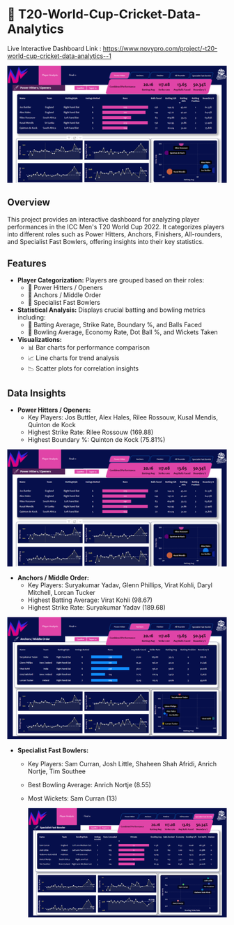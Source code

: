 # 🏏 T20-World-Cup-Cricket-Data-Analytics
Live Interactive Dashboard Link : https://www.novypro.com/project/-t20-world-cup-cricket-data-analytics--1



![App Screenshot](https://github.com/sifanmomin/T20-World-Cup-Cricket-Data-Analytics/blob/main/power_hitter)



## Overview
This project provides an interactive dashboard for analyzing player performances in the ICC Men's T20 World Cup 2022. It categorizes players into different roles such as Power Hitters, Anchors, Finishers, All-rounders, and Specialist Fast Bowlers, offering insights into their key statistics.

## Features
- **Player Categorization:** Players are grouped based on their roles:
  - 🏏 Power Hitters / Openers
  - 🏏 Anchors / Middle Order
  - 🏏 Specialist Fast Bowlers
- **Statistical Analysis:** Displays crucial batting and bowling metrics including:
  - 🏏 Batting Average, Strike Rate, Boundary %, and Balls Faced
  - 🏏 Bowling Average, Economy Rate, Dot Ball %, and Wickets Taken
- **Visualizations:**
  - 📊 Bar charts for performance comparison
  - 📈 Line charts for trend analysis
  - 📉 Scatter plots for correlation insights

## Data Insights

- **Power Hitters / Openers:**
  - Key Players: Jos Buttler, Alex Hales, Rilee Rossouw, Kusal Mendis, Quinton de Kock
  - Highest Strike Rate: Rilee Rossouw (169.88)
  - Highest Boundary %: Quinton de Kock (75.81%)
 
 ![App Screenshot](https://github.com/sifanmomin/T20-World-Cup-Cricket-Data-Analytics/blob/main/power_hitter)
- **Anchors / Middle Order:**
  - Key Players: Suryakumar Yadav, Glenn Phillips, Virat Kohli, Daryl Mitchell, Lorcan Tucker
  - Highest Batting Average: Virat Kohli (98.67)
  - Highest Strike Rate: Suryakumar Yadav (189.68)
 
 ![App Screenshot](https://github.com/sifanmomin/T20-World-Cup-Cricket-Data-Analytics/blob/main/Anchors)
- **Specialist Fast Bowlers:**
  - Key Players: Sam Curran, Josh Little, Shaheen Shah Afridi, Anrich Nortje, Tim Southee
  - Best Bowling Average: Anrich Nortje (8.55)
  - Most Wickets: Sam Curran (13)
 
     ![App Screenshot](https://github.com/sifanmomin/T20-World-Cup-Cricket-Data-Analytics/blob/main/Specilaist_fast_bowler)
